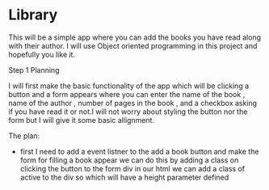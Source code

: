 # Library
This will be a simple app where you can add the books you have read along with their author. I will use Object oriented programming in this project and hopefully you like it.

Step 1 Planning 

I will first make the basic functionality of the app which will be clicking a button and a form appears where you can enter the name of the book , name of the author , number of pages in the book , and a checkbox asking if you have read it or not.I will not worry about styling the button nor the form but I will give it some basic allignment.


The plan:
* first I need to add a event listner to the add a book button and make the form for filling a book appear
we can do this by adding a class on clicking the button to the form div in our html we can add a class of active to the div so which will have a height parameter defined